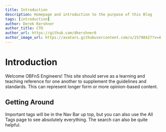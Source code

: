 ```yaml
---
title: Introduction
description: Homepage and introduction to the purpose of this Blog
tags: [introduction]
author: Derek Kershner
author_title: CTO
author_url: https://github.com/dkershner6
author_image_url: https://avatars.githubusercontent.com/u/25798427?v=4
---
```


# Introduction

Welcome OBFnS Engineers! This site should serve as a learning and teaching reference for one another to supplement the guidelines and standards. This can represent longer form or more opinion-based content.

## Getting Around

Important tags will be in the Nav Bar up top, but you can also use the All Tags page to see absolutely everything. The search can also be quite helpful.

<!--truncate-->
